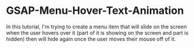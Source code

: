 # GSAP-Menu-Hover-Text-Animation

In this tutorial, I'm trying to create a menu item that will slide on the screen when the user hovers over it (part of it is showing on the screen and part is hidden) then will hide again once the user moves their mouse off of it.
